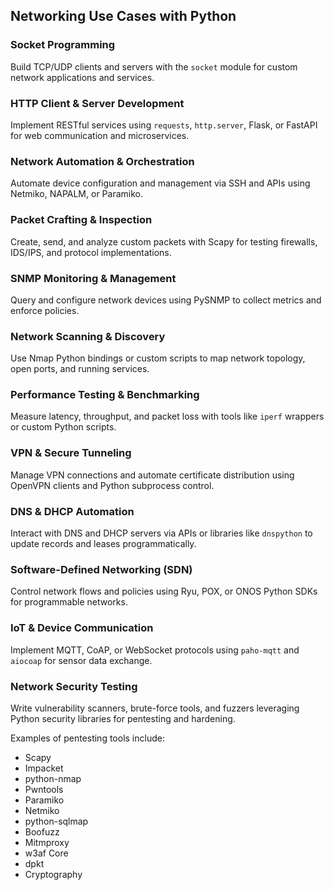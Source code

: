 ## Networking Use Cases with Python

### Socket Programming
Build TCP/UDP clients and servers with the `socket` module for custom network applications and services.

### HTTP Client & Server Development
Implement RESTful services using `requests`, `http.server`, Flask, or FastAPI for web communication and microservices.

### Network Automation & Orchestration
Automate device configuration and management via SSH and APIs using Netmiko, NAPALM, or Paramiko.

### Packet Crafting & Inspection
Create, send, and analyze custom packets with Scapy for testing firewalls, IDS/IPS, and protocol implementations.

### SNMP Monitoring & Management
Query and configure network devices using PySNMP to collect metrics and enforce policies.

### Network Scanning & Discovery
Use Nmap Python bindings or custom scripts to map network topology, open ports, and running services.

### Performance Testing & Benchmarking
Measure latency, throughput, and packet loss with tools like `iperf` wrappers or custom Python scripts.

### VPN & Secure Tunneling
Manage VPN connections and automate certificate distribution using OpenVPN clients and Python subprocess control.

### DNS & DHCP Automation
Interact with DNS and DHCP servers via APIs or libraries like `dnspython` to update records and leases programmatically.

### Software-Defined Networking (SDN)
Control network flows and policies using Ryu, POX, or ONOS Python SDKs for programmable networks.

### IoT & Device Communication
Implement MQTT, CoAP, or WebSocket protocols using `paho-mqtt` and `aiocoap` for sensor data exchange.

### Network Security Testing
Write vulnerability scanners, brute-force tools, and fuzzers leveraging Python security libraries for pentesting and hardening.

Examples of pentesting tools include:
- Scapy
- Impacket
- python-nmap
- Pwntools
- Paramiko
- Netmiko
- python-sqlmap
- Boofuzz
- Mitmproxy
- w3af Core
- dpkt
- Cryptography
